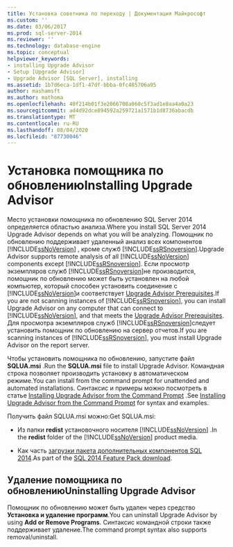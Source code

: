 ```yaml
---
title: Установка советника по переходу | Документация Майкрософт
ms.custom: ''
ms.date: 03/06/2017
ms.prod: sql-server-2014
ms.reviewer: ''
ms.technology: database-engine
ms.topic: conceptual
helpviewer_keywords:
- installing Upgrade Advisor
- Setup [Upgrade Advisor]
- Upgrade Advisor [SQL Server], installing
ms.assetid: 1b7d6eca-1df1-47df-bbba-0fc485706a95
author: mashamsft
ms.author: mathoma
ms.openlocfilehash: 40f214b01f3e2066708a060c5f3ad1e8aa4a0a23
ms.sourcegitcommit: ad4d92dce894592a259721a1571b1d8736abacdb
ms.translationtype: MT
ms.contentlocale: ru-RU
ms.lasthandoff: 08/04/2020
ms.locfileid: "87730046"
---
```

# <a name="installing-upgrade-advisor"></a><span data-ttu-id="d935d-102">Установка помощника по обновлению</span><span class="sxs-lookup"><span data-stu-id="d935d-102">Installing Upgrade Advisor</span></span>
  <span data-ttu-id="d935d-103">Место установки помощника по обновлению SQL Server 2014 определяется областью анализа.</span><span class="sxs-lookup"><span data-stu-id="d935d-103">Where you install SQL Server 2014 Upgrade Advisor depends on what you will be analyzing.</span></span> <span data-ttu-id="d935d-104">Помощник по обновлению поддерживает удаленный анализ всех компонентов [!INCLUDE[ssNoVersion](../../includes/ssnoversion-md.md)] , кроме служб [!INCLUDE[ssRSnoversion](../../includes/ssrsnoversion-md.md)].</span><span class="sxs-lookup"><span data-stu-id="d935d-104">Upgrade Advisor supports remote analysis of all [!INCLUDE[ssNoVersion](../../includes/ssnoversion-md.md)] components except [!INCLUDE[ssRSnoversion](../../includes/ssrsnoversion-md.md)].</span></span> <span data-ttu-id="d935d-105">Если просмотр экземпляров служб [!INCLUDE[ssRSnoversion](../../includes/ssrsnoversion-md.md)]не производится, помощник по обновлению может быть установлен на любой компьютер, который способен установить соединение с [!INCLUDE[ssNoVersion](../../includes/ssnoversion-md.md)]и соответствует [Upgrade Advisor Prerequisites](../../../2014/sql-server/install/upgrade-advisor-prerequisites.md).</span><span class="sxs-lookup"><span data-stu-id="d935d-105">If you are not scanning instances of [!INCLUDE[ssRSnoversion](../../includes/ssrsnoversion-md.md)], you can install Upgrade Advisor on any computer that can connect to [!INCLUDE[ssNoVersion](../../includes/ssnoversion-md.md)], and that meets the [Upgrade Advisor Prerequisites](../../../2014/sql-server/install/upgrade-advisor-prerequisites.md).</span></span> <span data-ttu-id="d935d-106">Для просмотра экземпляров служб [!INCLUDE[ssRSnoversion](../../includes/ssrsnoversion-md.md)]следует установить помощник по обновлению на сервер отчетов.</span><span class="sxs-lookup"><span data-stu-id="d935d-106">If you are scanning instances of [!INCLUDE[ssRSnoversion](../../includes/ssrsnoversion-md.md)], you must install Upgrade Advisor on the report server.</span></span>  
  
 <span data-ttu-id="d935d-107">Чтобы установить помощника по обновлению, запустите файл **SQLUA.msi** .</span><span class="sxs-lookup"><span data-stu-id="d935d-107">Run the **SQLUA.msi** file to install Upgrade Advisor.</span></span> <span data-ttu-id="d935d-108">Командная строка позволяет производить установку в автоматическом режиме.</span><span class="sxs-lookup"><span data-stu-id="d935d-108">You can install from the command prompt for unattended and automated installations.</span></span> <span data-ttu-id="d935d-109">Синтаксис и примеры можно посмотреть в статье [Installing Upgrade Advisor from the Command Prompt](../../../2014/sql-server/install/installing-upgrade-advisor-from-the-command-prompt.md) .</span><span class="sxs-lookup"><span data-stu-id="d935d-109">See [Installing Upgrade Advisor from the Command Prompt](../../../2014/sql-server/install/installing-upgrade-advisor-from-the-command-prompt.md) for syntax and examples.</span></span>  
  
 <span data-ttu-id="d935d-110">Получить файл SQLUA.msi можно:</span><span class="sxs-lookup"><span data-stu-id="d935d-110">Get SQLUA.msi:</span></span>  
  
-   <span data-ttu-id="d935d-111">Из папки **redist** установочного носителя [!INCLUDE[ssNoVersion](../../includes/ssnoversion-md.md)] .</span><span class="sxs-lookup"><span data-stu-id="d935d-111">In the **redist** folder of the [!INCLUDE[ssNoVersion](../../includes/ssnoversion-md.md)] product media.</span></span>  
  
-   <span data-ttu-id="d935d-112">Как часть [загрузки пакета дополнительных компонентов SQL 2014](https://www.microsoft.com/download/details.aspx?id=42295).</span><span class="sxs-lookup"><span data-stu-id="d935d-112">As part of the [SQL 2014 Feature Pack download](https://www.microsoft.com/download/details.aspx?id=42295).</span></span>  
  
## <a name="uninstalling-upgrade-advisor"></a><span data-ttu-id="d935d-113">Удаление помощника по обновлению</span><span class="sxs-lookup"><span data-stu-id="d935d-113">Uninstalling Upgrade Advisor</span></span>  
 <span data-ttu-id="d935d-114">Помощник по обновлению может быть удален через средство **Установка и удаление программ**.</span><span class="sxs-lookup"><span data-stu-id="d935d-114">You can uninstall Upgrade Advisor by using **Add or Remove Programs**.</span></span> <span data-ttu-id="d935d-115">Синтаксис командной строки также поддерживает удаление.</span><span class="sxs-lookup"><span data-stu-id="d935d-115">The command prompt syntax also supports removal/uninstall.</span></span>  
  
  
